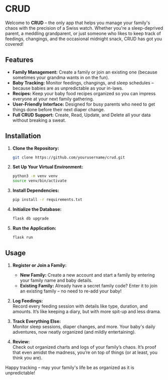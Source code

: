 # CRUD

Welcome to **CRUD** – the only app that helps you manage your family's chaos with the precision of a Swiss watch. Whether you're a sleep-deprived parent, a meddling grandparent, or just someone who likes to keep track of feedings, changings, and the occasional midnight snack, CRUD has got you covered!

## Features

- **Family Management:** Create a family or join an existing one (because sometimes your grandma wants in on the fun).
- **Baby Tracking:** Monitor feedings, changings, and sleep schedules – because babies are as unpredictable as your in-laws.
- **Recipes:** Keep your baby food recipes organized so you can impress everyone at your next family gathering.
- **User-Friendly Interface:** Designed for busy parents who need to get things done before their next diaper change.
- **Full CRUD Support:** Create, Read, Update, and Delete all your data without breaking a sweat.

## Installation

1. **Clone the Repository:**
   ```bash
   git clone https://github.com/yourusername/crud.git
   ```

2. **Set Up Your Virtual Environment:**
   ```bash
   python3 -m venv venv
   source venv/bin/activate
   ```
3. **Install Dependencies:**
   ```bash
   pip install -r requirements.txt
   ```
4. **Initialize the Database:**
   ```bash
   flask db upgrade
   ```
5. **Run the Application:**
   ```bash
   flask run
   ```

## Usage

1. **Register or Join a Family:**  
   - **New Family:** Create a new account and start a family by entering your family name and baby details.  
   - **Existing Family:** Already have a secret family code? Enter it to join an existing family – no need to re-add your baby!

2. **Log Feedings:**  
   Record every feeding session with details like type, duration, and amounts. It’s like keeping a diary, but with more spit-up and less drama.

3. **Track Everything Else:**  
   Monitor sleep sessions, diaper changes, and more. Your baby's daily adventures, now neatly organized (and mildly entertaining).

4. **Review:**  
   Check out organized charts and logs of your family’s chaos. It’s proof that even amidst the madness, you’re on top of things (or at least, you think you are).

Happy tracking – may your family's life be as organized as it is unpredictable!
